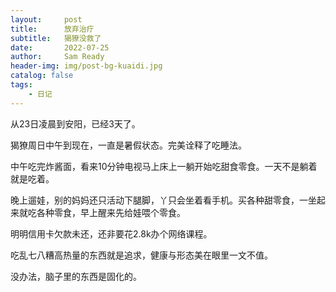 ```yaml
---
layout:     post
title:      放弃治疗
subtitle:   猲獠没救了
date:       2022-07-25
author:     Sam Ready
header-img: img/post-bg-kuaidi.jpg
catalog: false
tags:
    - 日记
---
```


从23日凌晨到安阳，已经3天了。

猲獠周日中午到现在，一直是暑假状态。完美诠释了吃睡法。

中午吃完炸酱面，看来10分钟电视马上床上一躺开始吃甜食零食。一天不是躺着就是吃着。

晚上遛娃，别的妈妈还只活动下腿脚，丫只会坐着看手机。买各种甜零食，一坐起来就吃各种零食，早上醒来先给娃喂个零食。

明明信用卡欠款未还，还非要花2.8k办个网络课程。

吃乱七八糟高热量的东西就是追求，健康与形态美在眼里一文不值。

没办法，脑子里的东西是固化的。
